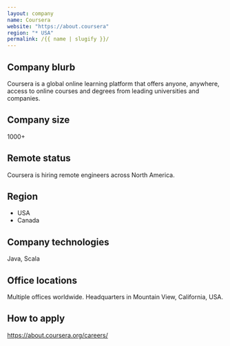 ```yaml
---
layout: company
name: Coursera
website: "https://about.coursera"
region: "* USA"
permalink: /{{ name | slugify }}/
---
```


## Company blurb

Coursera is a global online learning platform that offers anyone, anywhere, access to online courses and degrees from leading universities and companies.

## Company size

1000+

## Remote status

Coursera is hiring remote engineers across North America.

## Region

* USA
* Canada

## Company technologies

Java, Scala

## Office locations

Multiple offices worldwide. Headquarters in Mountain View, California, USA.

## How to apply

https://about.coursera.org/careers/
